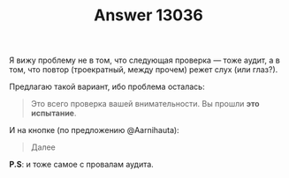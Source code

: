 ﻿---
title: "Answer 13036"
se.owner.user_id: 532877
se.owner.display_name: "Зонтик"
se.owner.link: "https://ru.meta.stackoverflow.com/users/532877/%d0%97%d0%be%d0%bd%d1%82%d0%b8%d0%ba"
se.answer_id: 13036
se.question_id: 12058
se.post_type: answer
se.is_accepted: False
---
<p>Я вижу проблему не в том, что следующая проверка — тоже аудит, а в том, что повтор (троекратный, между прочем) режет слух (или глаз?).</p>
<p>Предлагаю такой вариант, ибо проблема осталась:</p>
<blockquote>
<p>Это всего проверка вашей внимательности. Вы прошли <strong>это испытание</strong>.</p>
</blockquote>
<p>И на кнопке (по предложению @Aarnihauta):</p>
<blockquote>
<p>Далее</p>
</blockquote>
<p><strong>P.S</strong>: и тоже самое с провалам аудита.</p>
